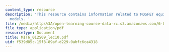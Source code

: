 ```yaml
---
content_type: resource
description: 'This resource contains information related to MOSFET equivalent circuit
  models. '
file: /media/https%3A/open-learning-course-data-rc.s3.amazonaws.com/6-012-microelectronic-devices-and-circuits-spring-2009/f539d85c15f389afd2290abfc6ca4318_MIT6_012S09_lec10.pdf
file_type: application/pdf
resourcetype: Document
title: MIT6_012S09_lec10.pdf
uid: f539d85c-15f3-89af-d229-0abfc6ca4318
---
```

